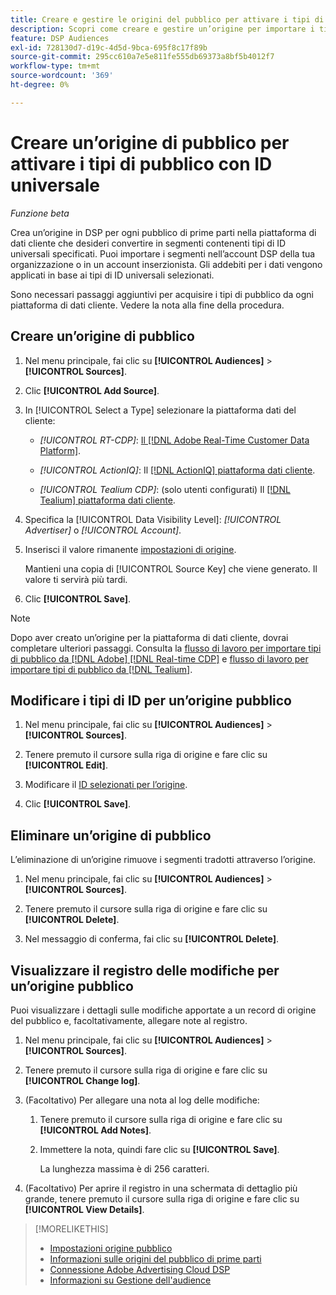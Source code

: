 ```yaml
---
title: Creare e gestire le origini del pubblico per attivare i tipi di pubblico con ID universale
description: Scopri come creare e gestire un’origine per importare i tipi di pubblico dalla piattaforma di dati dei clienti e convertirli in segmenti contenenti ID universali.
feature: DSP Audiences
exl-id: 728130d7-d19c-4d5d-9bca-695f8c17f89b
source-git-commit: 295cc610a7e5e811fe555db69373a8bf5b4012f7
workflow-type: tm+mt
source-wordcount: '369'
ht-degree: 0%

---
```


# Creare un’origine di pubblico per attivare i tipi di pubblico con ID universale

*Funzione beta*

Crea un’origine in DSP per ogni pubblico di prime parti nella piattaforma di dati cliente che desideri convertire in segmenti contenenti tipi di ID universali specificati. Puoi importare i segmenti nell’account DSP della tua organizzazione o in un account inserzionista. Gli addebiti per i dati vengono applicati in base ai tipi di ID universali selezionati.

Sono necessari passaggi aggiuntivi per acquisire i tipi di pubblico da ogni piattaforma di dati cliente. Vedere la nota alla fine della procedura.

## Creare un’origine di pubblico

1. Nel menu principale, fai clic su **[!UICONTROL Audiences]** > **[!UICONTROL Sources]**.

1. Clic **[!UICONTROL Add Source]**.

1. In [!UICONTROL Select a Type] selezionare la piattaforma dati del cliente:

   * *[!UICONTROL RT-CDP]*: [Il [!DNL Adobe Real-Time Customer Data Platform]](source-about.md).

   * *[!UICONTROL ActionIQ]*: Il [[!DNL ActionIQ] piattaforma dati cliente](source-about.md).

   * *[!UICONTROL Tealium CDP]*: (solo utenti configurati) Il [[!DNL Tealium] piattaforma dati cliente](source-about.md).

1. Specifica la [!UICONTROL Data Visibility Level]: *[!UICONTROL Advertiser]* o *[!UICONTROL Account]*.

1. Inserisci il valore rimanente [impostazioni di origine](source-settings.md).

   Mantieni una copia di [!UICONTROL Source Key] che viene generato. Il valore ti servirà più tardi.

1. Clic **[!UICONTROL Save]**.

>[!NOTE]
>
>Dopo aver creato un’origine per la piattaforma di dati cliente, dovrai completare ulteriori passaggi. Consulta la [flusso di lavoro per importare tipi di pubblico da [!DNL Adobe] [!DNL Real-time CDP]](source-adobe-rtcdp.md)<!-- the [activation workflow for [!DNL ActionIQ]](source-actioniq.md), --> e [flusso di lavoro per importare tipi di pubblico da [!DNL Tealium]](source-tealium.md).

## Modificare i tipi di ID per un’origine pubblico

1. Nel menu principale, fai clic su **[!UICONTROL Audiences]** > **[!UICONTROL Sources]**.

1. Tenere premuto il cursore sulla riga di origine e fare clic su **[!UICONTROL Edit]**.

1. Modificare il [ID selezionati per l’origine](source-settings.md).

1. Clic **[!UICONTROL Save]**.

## Eliminare un’origine di pubblico

L’eliminazione di un’origine rimuove i segmenti tradotti attraverso l’origine.<!-- Will performance data for the segment still be available in any types of reports?  If yes, which? -->

1. Nel menu principale, fai clic su **[!UICONTROL Audiences]** > **[!UICONTROL Sources]**.

1. Tenere premuto il cursore sulla riga di origine e fare clic su **[!UICONTROL Delete]**.

1. Nel messaggio di conferma, fai clic su **[!UICONTROL Delete]**.

## Visualizzare il registro delle modifiche per un’origine pubblico

Puoi visualizzare i dettagli sulle modifiche apportate a un record di origine del pubblico e, facoltativamente, allegare note al registro.

1. Nel menu principale, fai clic su **[!UICONTROL Audiences]** > **[!UICONTROL Sources]**.

1. Tenere premuto il cursore sulla riga di origine e fare clic su **[!UICONTROL Change log]**.

1. (Facoltativo) Per allegare una nota al log delle modifiche:

   1. Tenere premuto il cursore sulla riga di origine e fare clic su **[!UICONTROL Add Notes]**.

   1. Immettere la nota, quindi fare clic su **[!UICONTROL Save]**.

      La lunghezza massima è di 256 caratteri.

1. (Facoltativo) Per aprire il registro in una schermata di dettaglio più grande, tenere premuto il cursore sulla riga di origine e fare clic su **[!UICONTROL View Details]**.

>[!MORELIKETHIS]
>
>* [Impostazioni origine pubblico](source-settings.md)
>* [Informazioni sulle origini del pubblico di prime parti](source-about.md)
>* [Connessione Adobe Advertising Cloud DSP](https://experienceleague.adobe.com/docs/experience-platform/destinations/catalog/advertising/adobe-advertising-cloud-connection.html)
>* [Informazioni su Gestione dell&#39;audience](/help/dsp/audiences/audience-about.md)
